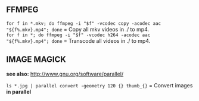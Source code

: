 
## FFMPEG

`for f in *.mkv; do ffmpeg -i "$f" -vcodec copy -acodec aac "${f%.mkv}.mp4"; done` = Copy all mkv videos in ./ to mp4.<br>
`for f in *; do ffmpeg -i "$f" -vcodec h264 -acodec aac "${f%.mkv}.mp4"; done` = Transcode all videos in ./ to mp4.<br>

## IMAGE MAGICK

**see also:** http://www.gnu.org/software/parallel/  

`ls *.jpg | parallel convert -geometry 120 {} thumb_{}` = Convert images **in parallel** 
